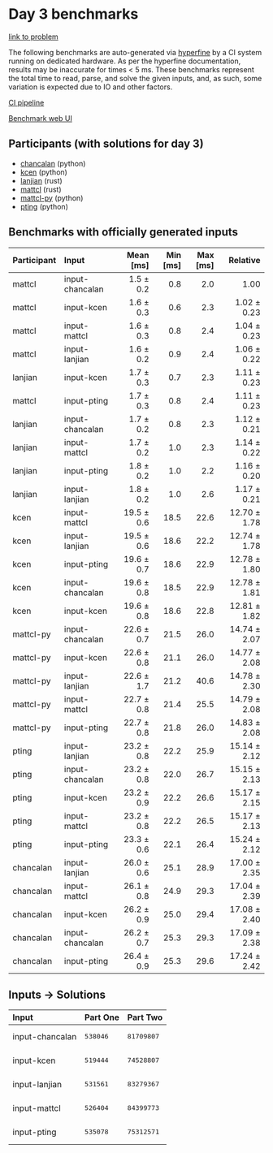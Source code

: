 # Day 3 benchmarks

[link to problem](https://adventofcode.com/2023/day/3)

The following benchmarks are auto-generated via
[hyperfine](https://github.com/sharkdp/hyperfine) by a CI system running on
dedicated hardware. As per the hyperfine documentation, results may be
inaccurate for times < 5 ms. These benchmarks represent the total time to read,
parse, and solve the given inputs, and, as such, some variation is expected due
to IO and other factors.

[CI pipeline](http://ci.papercode.net:8080/teams/main/pipelines/aoc2023)

[Benchmark web UI](https://aoc.ancalagon.black)


## Participants (with solutions for day 3)

- [chancalan](https://github.com/chancalan/aoc2023) (python)
- [kcen](https://github.com/kcen/aoc2023) (python)
- [lanjian](https://github.com/lanjian/aoc-2023) (rust)
- [mattcl](https://github.com/mattcl/aoc2023) (rust)
- [mattcl-py](https://github.com/mattcl/aoc2023-py) (python)
- [pting](https://github.com/pting/aoc2023) (python)


## Benchmarks with officially generated inputs

| Participant | Input | Mean [ms] | Min [ms] | Max [ms] | Relative |
|:---|:---|---:|---:|---:|---:|
| mattcl | input-chancalan | 1.5 ± 0.2 | 0.8 | 2.0 | 1.00 |
| mattcl | input-kcen | 1.6 ± 0.3 | 0.6 | 2.3 | 1.02 ± 0.23 |
| mattcl | input-mattcl | 1.6 ± 0.3 | 0.8 | 2.4 | 1.04 ± 0.23 |
| mattcl | input-lanjian | 1.6 ± 0.2 | 0.9 | 2.4 | 1.06 ± 0.22 |
| lanjian | input-kcen | 1.7 ± 0.3 | 0.7 | 2.3 | 1.11 ± 0.23 |
| mattcl | input-pting | 1.7 ± 0.3 | 0.8 | 2.4 | 1.11 ± 0.23 |
| lanjian | input-chancalan | 1.7 ± 0.2 | 0.8 | 2.3 | 1.12 ± 0.21 |
| lanjian | input-mattcl | 1.7 ± 0.2 | 1.0 | 2.3 | 1.14 ± 0.22 |
| lanjian | input-pting | 1.8 ± 0.2 | 1.0 | 2.2 | 1.16 ± 0.20 |
| lanjian | input-lanjian | 1.8 ± 0.2 | 1.0 | 2.6 | 1.17 ± 0.21 |
| kcen | input-mattcl | 19.5 ± 0.6 | 18.5 | 22.6 | 12.70 ± 1.78 |
| kcen | input-lanjian | 19.5 ± 0.6 | 18.6 | 22.2 | 12.74 ± 1.78 |
| kcen | input-pting | 19.6 ± 0.7 | 18.6 | 22.9 | 12.78 ± 1.80 |
| kcen | input-chancalan | 19.6 ± 0.8 | 18.5 | 22.9 | 12.78 ± 1.81 |
| kcen | input-kcen | 19.6 ± 0.8 | 18.6 | 22.8 | 12.81 ± 1.82 |
| mattcl-py | input-chancalan | 22.6 ± 0.7 | 21.5 | 26.0 | 14.74 ± 2.07 |
| mattcl-py | input-kcen | 22.6 ± 0.8 | 21.1 | 26.0 | 14.77 ± 2.08 |
| mattcl-py | input-lanjian | 22.6 ± 1.7 | 21.2 | 40.6 | 14.78 ± 2.30 |
| mattcl-py | input-mattcl | 22.7 ± 0.8 | 21.4 | 25.5 | 14.79 ± 2.08 |
| mattcl-py | input-pting | 22.7 ± 0.8 | 21.8 | 26.0 | 14.83 ± 2.08 |
| pting | input-lanjian | 23.2 ± 0.8 | 22.2 | 25.9 | 15.14 ± 2.12 |
| pting | input-chancalan | 23.2 ± 0.8 | 22.0 | 26.7 | 15.15 ± 2.13 |
| pting | input-kcen | 23.2 ± 0.9 | 22.2 | 26.6 | 15.17 ± 2.15 |
| pting | input-mattcl | 23.2 ± 0.8 | 22.2 | 26.5 | 15.17 ± 2.13 |
| pting | input-pting | 23.3 ± 0.6 | 22.1 | 26.4 | 15.24 ± 2.12 |
| chancalan | input-lanjian | 26.0 ± 0.6 | 25.1 | 28.9 | 17.00 ± 2.35 |
| chancalan | input-mattcl | 26.1 ± 0.8 | 24.9 | 29.3 | 17.04 ± 2.39 |
| chancalan | input-kcen | 26.2 ± 0.9 | 25.0 | 29.4 | 17.08 ± 2.40 |
| chancalan | input-chancalan | 26.2 ± 0.7 | 25.3 | 29.3 | 17.09 ± 2.38 |
| chancalan | input-pting | 26.4 ± 0.9 | 25.3 | 29.6 | 17.24 ± 2.42 |


## Inputs -> Solutions

| Input | Part One | Part Two |
|:---|:---|:---|
|input-chancalan|<pre>538046</pre>|<pre>81709807</pre>|
|input-kcen|<pre>519444</pre>|<pre>74528807</pre>|
|input-lanjian|<pre>531561</pre>|<pre>83279367</pre>|
|input-mattcl|<pre>526404</pre>|<pre>84399773</pre>|
|input-pting|<pre>535078</pre>|<pre>75312571</pre>|